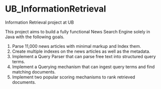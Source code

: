 UB_InformationRetrieval
=======================

Information Retrieval project at UB

This project aims to build a fully functional News Search Engine solely in Java with the following goals. 
1) Parse 11,000 news articles with minimal markup and Index them.
2) Create multiple indexes on the news articles as well as the metadata. 
3) Implement a Query Parser that can parse free text into structured query terms. 
4) Implement a Querying mechanism that can ingest query terms and find matching documents. 
5) Implement two popular scoring mechanisms to rank retrieved documents. 
